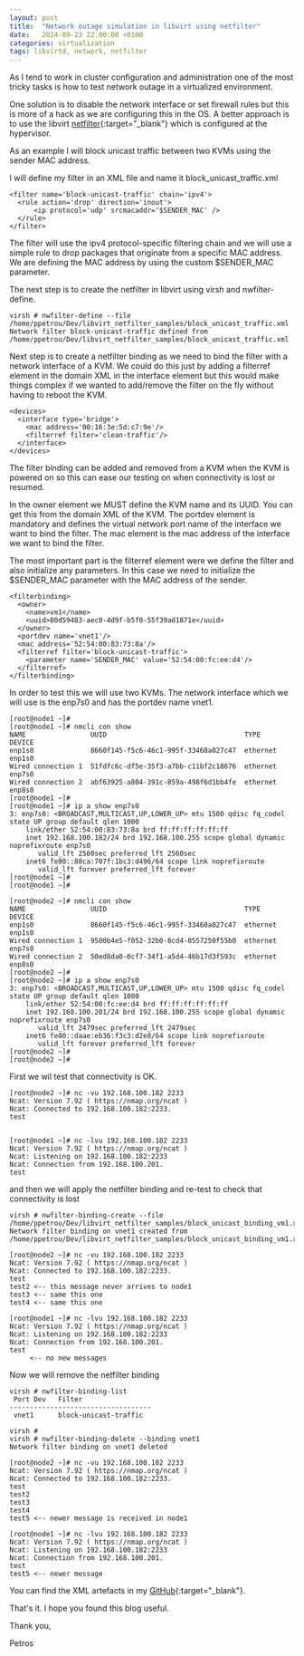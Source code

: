 ```yaml
---
layout: post
title:  "Network outage simulation in libvirt using netfilter"
date:   2024-09-23 22:00:00 +0100
categories: virtualization
tags: libvirtd, network, netfilter
---
```


As I tend to work in cluster configuration and administration one of the most tricky tasks is how to
test network outage in a virtualized environment.

One solution is to disable the network interface or set firewall rules but this is more of a hack
as we are configuring this in the OS. A better approach is to use the 
libvirt [netfilter](https://libvirt.org/formatnwfilter.html){:target="_blank"} which is configured at the
hypervisor.

As an example I will block unicast traffic between two KVMs using the sender MAC address.

I will define my filter in an XML file and name it block_unicast_traffic.xml

```
<filter name='block-unicast-traffic' chain='ipv4'>
  <rule action='drop' direction='inout'>
      <ip protocol='udp' srcmacaddr='$SENDER_MAC' />
  </rule>
</filter>
```

The filter will use the ipv4 protocol-specific filtering chain and we will use a simple
rule to drop packages that originate from a specific MAC address. We are defining the MAC address
by using the custom $SENDER_MAC parameter. 

The next step is to create the netfilter in libvirt using virsh and nwfilter-define.

```
virsh # nwfilter-define --file /home/ppetrou/Dev/libvirt_netfilter_samples/block_unicast_traffic.xml
Network filter block-unicast-traffic defined from /home/ppetrou/Dev/libvirt_netfilter_samples/block_unicast_traffic.xml
```

Next step is to create a netfilter binding as we need to bind the filter with a network interface of a KVM.
We could do this just by adding a filterref element in the domain XML in the interface element but this would make
things complex if we wanted to add/remove the filter on the fly without having to reboot the KVM.

```
<devices>
  <interface type='bridge'>
    <mac address='00:16:3e:5d:c7:9e'/>
    <filterref filter='clean-traffic'/>
  </interface>
</devices>
```

The filter binding can be added and removed from a KVM when the KVM is powered on so this can ease our testing
on when connectivity is lost or resumed.

In the owner element we MUST define the KVM name and its UUID. You can get this from the domain XML of the KVM.
The portdev element is mandatory and defines the virtual network port name of the interface we want to bind the filter.
The mac element is the mac address of the interface we want to bind the filter.

The most important part is the filterref element were we define the filter and also initialize any parameters.
In this case we need to initialize the $SENDER_MAC parameter with the MAC address of the sender. 


```
<filterbinding>
  <owner>
    <name>vm1</name>
    <uuid>80d59483-aec0-4d9f-b5f0-55f39ad1871e</uuid>
  </owner>
  <portdev name='vnet1'/>
  <mac address='52:54:00:83:73:8a'/>
  <filterref filter='block-unicast-traffic'>
    <parameter name='SENDER_MAC' value='52:54:00:fc:ee:d4'/>
  </filterref>
</filterbinding>
```

In order to test this we will use two KVMs.
The network interface which we will use is the enp7s0 and has the portdev name vnet1. 


```
[root@node1 ~]# 
[root@node1 ~]# nmcli con show
NAME                UUID                                  TYPE      DEVICE 
enp1s0              8660f145-f5c6-46c1-995f-33460a027c47  ethernet  enp1s0 
Wired connection 1  51fdfc6c-df5e-35f3-a7bb-c11bf2c18676  ethernet  enp7s0 
Wired connection 2  abf63925-a804-391c-859a-498f6d1bb4fe  ethernet  enp8s0 
[root@node1 ~]# 
[root@node1 ~]# ip a show enp7s0
3: enp7s0: <BROADCAST,MULTICAST,UP,LOWER_UP> mtu 1500 qdisc fq_codel state UP group default qlen 1000
    link/ether 52:54:00:83:73:8a brd ff:ff:ff:ff:ff:ff
    inet 192.168.100.182/24 brd 192.168.100.255 scope global dynamic noprefixroute enp7s0
       valid_lft 2560sec preferred_lft 2560sec
    inet6 fe80::88ca:707f:1bc3:d496/64 scope link noprefixroute 
       valid_lft forever preferred_lft forever
[root@node1 ~]# 
[root@node1 ~]# 

[root@node2 ~]# nmcli con show
NAME                UUID                                  TYPE      DEVICE 
enp1s0              8660f145-f5c6-46c1-995f-33460a027c47  ethernet  enp1s0 
Wired connection 1  9500b4e5-f052-32b0-8cd4-0557250f55b0  ethernet  enp7s0 
Wired connection 2  50ed8da0-0cf7-34f1-a5d4-46b17d3f593c  ethernet  enp8s0 
[root@node2 ~]# 
[root@node2 ~]# ip a show enp7s0
3: enp7s0: <BROADCAST,MULTICAST,UP,LOWER_UP> mtu 1500 qdisc fq_codel state UP group default qlen 1000
    link/ether 52:54:00:fc:ee:d4 brd ff:ff:ff:ff:ff:ff
    inet 192.168.100.201/24 brd 192.168.100.255 scope global dynamic noprefixroute enp7s0
       valid_lft 2479sec preferred_lft 2479sec
    inet6 fe80::daae:eb36:f3c3:d2e8/64 scope link noprefixroute 
       valid_lft forever preferred_lft forever
[root@node2 ~]# 
[root@node2 ~]# 
```

First we wil test that connectivity is OK.

```
[root@node2 ~]# nc -vu 192.168.100.182 2233
Ncat: Version 7.92 ( https://nmap.org/ncat )
Ncat: Connected to 192.168.100.182:2233.
test


[root@node1 ~]# nc -lvu 192.168.100.182 2233
Ncat: Version 7.92 ( https://nmap.org/ncat )
Ncat: Listening on 192.168.100.182:2233
Ncat: Connection from 192.168.100.201.
test
```

and then we will apply the netfilter binding and re-test to check that connectivity is lost

```
virsh # nwfilter-binding-create --file /home/ppetrou/Dev/libvirt_netfilter_samples/block_unicast_binding_vm1.xml 
Network filter binding on vnet1 created from /home/ppetrou/Dev/libvirt_netfilter_samples/block_unicast_binding_vm1.xml

[root@node2 ~]# nc -vu 192.168.100.182 2233
Ncat: Version 7.92 ( https://nmap.org/ncat )
Ncat: Connected to 192.168.100.182:2233.
test
test2 <-- this message never arrives to node1
test3 <-- same this one
test4 <-- same this one

[root@node1 ~]# nc -lvu 192.168.100.182 2233
Ncat: Version 7.92 ( https://nmap.org/ncat )
Ncat: Listening on 192.168.100.182:2233
Ncat: Connection from 192.168.100.201.
test
     <-- no new messages
```

Now we will remove the netfilter binding

```
virsh # nwfilter-binding-list 
 Port Dev   Filter
-----------------------------------
 vnet1      block-unicast-traffic

virsh # 
virsh # nwfilter-binding-delete --binding vnet1 
Network filter binding on vnet1 deleted

[root@node2 ~]# nc -vu 192.168.100.182 2233
Ncat: Version 7.92 ( https://nmap.org/ncat )
Ncat: Connected to 192.168.100.182:2233.
test
test2
test3
test4
test5 <-- newer message is received in node1

[root@node1 ~]# nc -lvu 192.168.100.182 2233
Ncat: Version 7.92 ( https://nmap.org/ncat )
Ncat: Listening on 192.168.100.182:2233
Ncat: Connection from 192.168.100.201.
test
test5 <-- newer message
```

You can find the XML artefacts in my [GitHub](https://github.com/ppetrou/libvirt_netfilter_samples){:target="_blank"}.

That's it. I hope you found this blog useful. 

Thank you,

Petros


<div id="commentics"></div>
